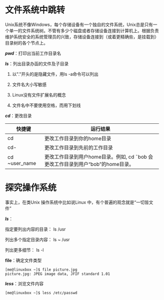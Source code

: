 # 文件系统中跳转

Unix系统不像Windows，每个存储设备有一个独自的文件系统，Unix总是只有一个单一的文件系统树。不管有多少个磁盘或者存储设备连接到计算机上。根据负责维护系统安全的系统管理员的兴致，存储设备连接到（或着更精确些，是挂载到）目录树的各个节点上。

***pwd***：打印出当前工作目录名

***ls***：列出目录办函的文件及子目录

1. 以"."开头的是隐藏文件，用ls -a命令可以列出

2. 文件名大小写敏感

3. Linux没有文件扩展名的概念

4. 文件名中不要使用空格，而用下划线

***cd***：更改目录

| 快捷键        | 运行结果                                                     |
| ------------- | ------------------------------------------------------------ |
| cd            | 更改工作目录到你的home目录                                   |
| cd-           | 更改工作目录到先前的工作目录                                 |
| cd ~user_name | 更改工作目录到用户home目录。例如, cd ˜bob 会更改工作目录到用户“bob”的home目录。 |

# 探究操作系统

事实上，在类Unix 操作系统中比如说Linux 中，有个普遍的观念就是“一切皆文件”

***ls***：

指定要列出内容的目录：	ls /usr

列出多个指定目录内容：	ls ~ /usr

列出更多细节：	ls -l

**file**：确定文件类型

<pre><code>[me@linuxbox ~]$ file picture.jpg
picture.jpg: JPEG image data, JFIF standard 1.01
</code></pre>

***less***：浏览文件内容

<pre><code>[me@linuxbox ~]$ less /etc/passwd</code></pre>

